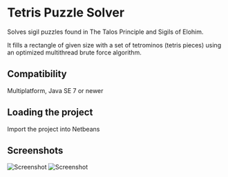# Tetris Puzzle Solver
Solves sigil puzzles found in The Talos Principle and Sigils of Elohim.

It fills a rectangle of given size with a set of tetrominos (tetris pieces) using an optimized multithread brute force algorithm.
 
## Compatibility
Multiplatform, Java SE 7 or newer

## Loading the project
Import the project into Netbeans

## Screenshots
![Screenshot](http://fdossena.com/talos/pc1.png)
![Screenshot](http://fdossena.com/talos/pc2.png)
